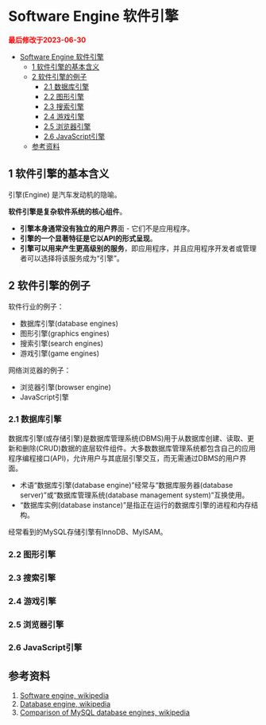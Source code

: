 # Software Engine 软件引擎

<strong><font color="red">最后修改于2023-06-30</font></strong>

- [Software Engine 软件引擎](#software-engine-软件引擎)
  - [1 软件引擎的基本含义](#1-软件引擎的基本含义)
  - [2 软件引擎的例子](#2-软件引擎的例子)
    - [2.1 数据库引擎](#21-数据库引擎)
    - [2.2 图形引擎](#22-图形引擎)
    - [2.3 搜索引擎](#23-搜索引擎)
    - [2.4 游戏引擎](#24-游戏引擎)
    - [2.5 浏览器引擎](#25-浏览器引擎)
    - [2.6 JavaScript引擎](#26-javascript引擎)
  - [参考资料](#参考资料)


## 1 软件引擎的基本含义
引擎(Engine) 是汽车发动机的隐喻。

**软件引擎是复杂软件系统的核心组件**。
* **引擎本身通常没有独立的用户界**面 - 它们不是应用程序。
* **引擎的一个显著特征是它以API的形式呈现**。
* **引擎可以用来产生更高级别的服务**，即应用程序，并且应用程序开发者或管理者可以选择将该服务成为“引擎”。

## 2 软件引擎的例子
软件行业的例子：
* 数据库引擎(database engines)
* 图形引擎(graphics engines)
* 搜索引擎(search engines)
* 游戏引擎(game engines)

网络浏览器的例子：
* 浏览器引擎(browser engine)
* JavaScript引擎

### 2.1 数据库引擎
数据库引擎(或存储引擎)是数据库管理系统(DBMS)用于从数据库创建、读取、更新和删除(CRUD)数据的底层软件组件。大多数数据库管理系统都包含自己的应用程序编程接口(API)，允许用户与其底层引擎交互，而无需通过DBMS的用户界面。
* 术语“数据库引擎(database engine)”经常与“数据库服务器(database server)”或“数据库管理系统(database management system)”互换使用。
* “数据库实例(database instance)”是指正在运行的数据库引擎的进程和内存结构。

经常看到的MySQL存储引擎有InnoDB、MyISAM。

### 2.2 图形引擎
### 2.3 搜索引擎
### 2.4 游戏引擎
### 2.5 浏览器引擎
### 2.6 JavaScript引擎

## 参考资料
1. [Software engine, wikipedia](https://en.wikipedia.org/wiki/Software_engine)
2. [Database engine, wikipedia](https://en.wikipedia.org/wiki/Database_engine)
3. [Comparison of MySQL database engines, wikipedia](https://en.wikipedia.org/wiki/Comparison_of_MySQL_database_engines)